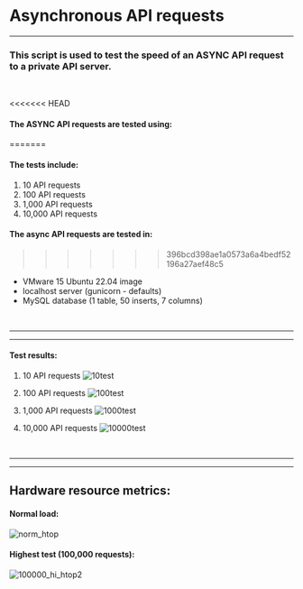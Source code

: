

# Asynchronous API requests 
----

### This script is used to test the speed of an ASYNC API request to a private API server. 

<br>

<<<<<<< HEAD
#### The ASYNC API requests are tested using:
=======
#### The tests include:
1. 10 API requests
2. 100 API requests
3. 1,000 API requests
4. 10,000 API requests



#### The async API requests are tested in:
>>>>>>> 396bcd398ae1a0573a6a4bedf52196a27aef48c5
- VMware 15 Ubuntu 22.04 image
- localhost server (gunicorn - defaults)
- MySQL database (1 table, 50 inserts, 7 columns)

<br>

---
---

#### Test results:

1. 10 API requests
![10test](https://user-images.githubusercontent.com/52839097/217370474-33dda992-3a24-49a9-8378-74f51a523c1d.PNG)

2. 100 API requests
![100test](https://user-images.githubusercontent.com/52839097/217370521-40628c48-20cb-4a18-9e1b-b885b3f57071.PNG)

3. 1,000 API requests
![1000test](https://user-images.githubusercontent.com/52839097/217370570-d0a1b4a2-1e19-45ad-8520-3f93382955bb.PNG)

4. 10,000 API requests
![10000test](https://user-images.githubusercontent.com/52839097/217370625-ec11cf08-38fd-4a9e-9800-2170e75ddf78.PNG)

<br>

---
---

## Hardware resource metrics:

#### Normal load:
![norm_htop](https://user-images.githubusercontent.com/52839097/217370999-c3f275c5-4d8a-45fa-8787-77ea1aa1f050.PNG)


#### Highest test (100,000 requests):
![100000_hi_htop2](https://user-images.githubusercontent.com/52839097/217371784-df3f803a-1d90-4859-83aa-f3ce04230a16.PNG)


